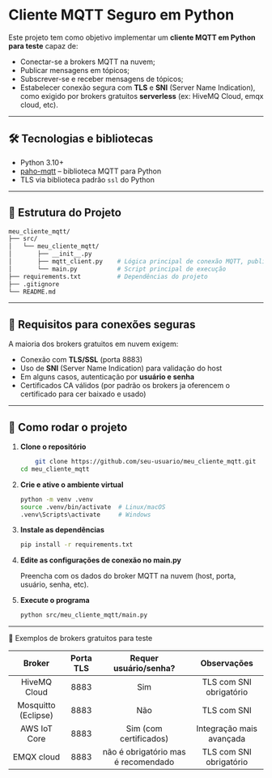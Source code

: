 # Cliente MQTT Seguro em Python

Este projeto tem como objetivo implementar um **cliente MQTT em Python para teste** capaz de:

- Conectar-se a brokers MQTT na nuvem;
- Publicar mensagens em tópicos;
- Subscrever-se e receber mensagens de tópicos;
- Estabelecer conexão segura com **TLS** e **SNI** (Server Name Indication), como exigido por brokers gratuitos **serverless** (ex: HiveMQ Cloud, emqx cloud, etc).

---

## 🛠 Tecnologias e bibliotecas

- Python 3.10+
- [paho-mqtt](https://pypi.org/project/paho-mqtt/) – biblioteca MQTT para Python
- TLS via biblioteca padrão `ssl` do Python

---

## 📁 Estrutura do Projeto
```bash
meu_cliente_mqtt/
├── src/
│   └── meu_cliente_mqtt/
│       ├── __init__.py
│       ├── mqtt_client.py    # Lógica principal de conexão MQTT, publicação e subscrição
│       └── main.py           # Script principal de execução
├── requirements.txt          # Dependências do projeto
├── .gitignore
└── README.md
```
---
## 🔐 Requisitos para conexões seguras

A maioria dos brokers gratuitos em nuvem exigem:

- Conexão com **TLS/SSL** (porta 8883)
- Uso de **SNI** (Server Name Indication) para validação do host
- Em alguns casos, autenticação por **usuário e senha**
- Certificados CA válidos (por padrão os brokers ja oferencem o certificado para cer baixado e usado)

---

## 🚀 Como rodar o projeto

1. **Clone o repositório**
    ```bash
        git clone https://github.com/seu-usuario/meu_cliente_mqtt.git
    cd meu_cliente_mqtt
    ```
2. **Crie e ative o ambiente virtual**
    ```bash
    python -m venv .venv
    source .venv/bin/activate  # Linux/macOS
    .venv\Scripts\activate     # Windows
    ```
3. **Instale as dependências**
    ```bash
    pip install -r requirements.txt
    ```
4. **Edite as configurações de conexão no main.py**

    Preencha com os dados do broker MQTT na nuvem (host, porta, usuário, senha, etc).
5. **Execute o programa**
    ```bash
    python src/meu_cliente_mqtt/main.py
    ```
---
🧪 Exemplos de brokers gratuitos para teste

| Broker |  Porta TLS | Requer usuário/senha? |   Observações|
|:-----:|:-------:|:----------:|:----------------------------------------:|
HiveMQ Cloud |	8883 |	Sim |	TLS com SNI obrigatório
|Mosquitto (Eclipse)|	8883 |	Não |	TLS com SNI
AWS IoT Core |	8883 |	Sim (com certificados)|	Integração mais avançada
EMQX cloud | 8883 | não é obrigatório mas é recomendado | TLS com SNI obrigatório

